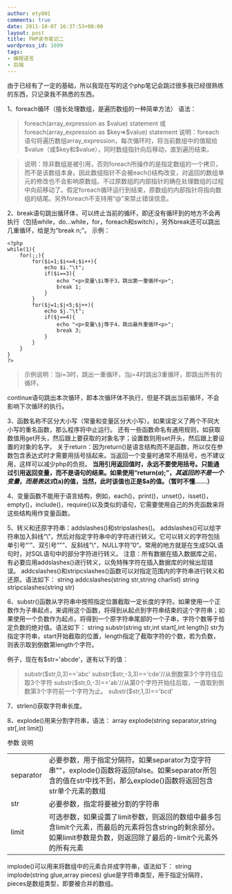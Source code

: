 ```yaml
---
author: ety001
comments: true
date: 2011-10-07 16:37:53+00:00
layout: post
title: PHP读书笔记二
wordpress_id: 1699
tags:
- 编程语言
- 后端
---
```


由于已经有了一定的基础，所以我现在写的这个php笔记会跳过很多我已经很熟练的东西，只记录我不熟悉的东西。

1、foreach循环（擅长处理数组，是遍历数组的一种简单方法）
语法：


<blockquote>
foreach(array_expression as $value)
	statement
或
foreach(array_expression as $key=>$value)
	statement
说明：foreach语句将遍历数组array_expression，每次循环时，将当前数组中的值赋给$value（或$key和$value），同时数组指针向后移动，直到遍历结束。
</blockquote>


<!-- more -->


<blockquote>
说明：除非数组是被引用，否则foreach所操作的是指定数组的一个拷贝，而不是该数组本身。因此数组指针不会被each()结构改变，对返回的数组单元的修改也不会影响原数组。不过原数组的内部指针的确在处理数组的过程中向前移动了。假定foreach循环运行到结束，原数组的内部指针将指向数组的结尾。另外foreach不支持用“@”来禁止错误信息。
</blockquote>



2、break语句跳出循环体，可以终止当前的循环，即还没有循环到的地方不会再执行（包括while，do…while，for，foreach和switch），另外break还可以跳出几重循环，给是为“break n;”。
示例：

```
<?php
while(1){
	for(;;){
		for($i=1;$i<=4;$i++){
			echo $i."\t";
			if($i==3){
				echo "<p>变量\$i等于3，跳出第一重循环<p>";
				break 1;
			}
		}
		for($j=1;$j<5;$j++){
			echo $j."\t";
			if($j==4){
				echo "<p>变量\$j等于4，跳出最外重循环<p>";
				break 3;
			}
		}
	}
}
?>
```

<blockquote>示例说明：当i=3时，跳出一重循环，当j=4时跳出3重循环，即跳出所有的循环。</blockquote>

continue语句跳出本次循环，即本次循环体不执行，但是不跳出当前循环，不会影响下次循环的执行。

3、函数名称不区分大小写（常量和变量区分大小写）。如果误定义了两个不同大小写的重名函数，那么程序将中止运行。
还有一些函数命名有通用规则，如获取数值用get开头，然后跟上要获取的对象名字；设置数则用set开头，然后跟上要设置的对象的名字。
关于return：因为return()是语言结构而不是函数，所以仅在参数包含表达式时才需要用括号括起来。当返回一个变量时通常不用括号，也不建议用，这样可以减少php的负担。
**当用引用返回值时，永远不要使用括号。只能通过引用返回变量，而不是语句的结果。如果使用“return($a);”，其返回的不是一个变量，而是表达式($a)的值，当然，此时该值也正是$a的值。（暂时不懂……）**

4、变量函数不能用于语言结构，例如，each()，print()，unset()，isset()，empty()，include()，require()以及类似的语句，它需要使用自己的外壳函数来将这些结构用作变量函数。

5、转义和还原字符串：addslashes()和stripslashes()。
addslashes()可以给字符串加入斜线“\”，然后对指定字符串中的字符进行转义。它可以转义的字符包括单引号“'”、双引号“"”、反斜线”\“，NULL字符”0“。常用的地方就是在生成SQL语句时，对SQL语句中的部分字符进行转义。
注意：所有数据在插入数据库之前，有必要应用addslashes()进行转义，以免特殊字符在插入数据库的时候出现错误。
addcslashes()和stripcslashes()函数可以对指定范围内的字符串进行转义和还原。语法如下：
string addcslashes(string str,string charlist)
string stripcslashes(string str)

6、substr()函数从字符串中按照指定位置截取一定长度的字符。如果使用一个正数作为子串起点，来调用这个函数，将得到从起点到字符串结束的这个字符串；如果使用一个负数作为起点，将得到一个原字符串尾部的一个子串，字符个数等于给定负数的绝对值。语法如下：
string substr(string str,int start[,int length])
str为指定字符串，start开始截取的位置，length指定了截取字符的个数，若为负数，则表示取到倒数第length个字符。

例子，现在有$str='abcde'，遂有以下的值：


<blockquote>substr($str,0,3)=='abc'
substr($str,-3,3)=='cde'//从倒数第3个字符往后取3个字符
substr($str,0,-3)=='ab'//从第0个字符开始往后取，一直取到倒数第3个字符前一个字符为止。
substr($str,1,3)=='bcd'</blockquote>



7、strlen()获取字符串长度。

8、explode()用来分割字符串，语法：
array explode(string separator,string str[,int limit])
<table cellpadding="0" cellspacing="0" >
<tbody >
<tr >
参数
说明
</tr>
<tr >

<td >separator
</td>

<td >必要参数，用于指定分隔符。如果separator为空字符串""，explode()函数将返回false。如果separator所包含的值在str中找不到，那么explode()函数将返回包含str单个元素的数组
</td>
</tr>
<tr >

<td >str
</td>

<td >必要参数，指定将要被分割的字符串
</td>
</tr>
<tr >

<td >limit
</td>

<td >可选参数，如果设置了limit参数，则返回的数组中最多包含limit个元素，而最后的元素将包含string的剩余部分。如果limit参数是负数，则返回除了最后的-limit个元素外的所有元素
</td>
</tr>
</tbody>
</table>

implode()可以用来将数组中的元素合并成字符串，语法如下：
string implode(string glue,array pieces)
glue是字符串类型，用于指定分隔符，pieces是数组类型，即要被合并的数组。
